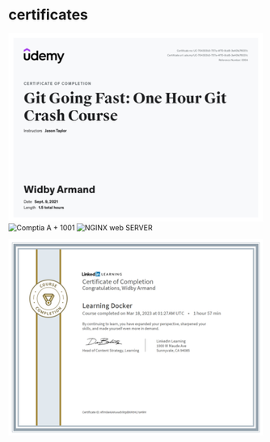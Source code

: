 # certificates


![git udemy](/UC-704303b3-737a-4f70-8cd8-3e40fa76031c.jpeg)
![Comptia A + 1001](https://udemy-certificate.s3.amazonaws.com/image/UC-9893c293-5eaf-4ddd-a77b-9451725408ea.jpg)
![NGINX web SERVER](https://udemy-certificate.s3.amazonaws.com/image/UC-3f783138-683e-4107-a467-7f52172a8f26.jpg)

![Docker Linkedin](/Docker.jpeg)
